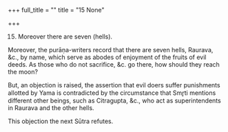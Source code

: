 +++
full_title = ""
title = "15 None"

+++


15. Moreover there are seven (hells).

Moreover, the purāṇa-writers record that there are seven hells, Raurava, &c., by name, which serve as abodes of enjoyment of the fruits of evil deeds. As those who do not sacrifice, &c. go there, how should they reach the moon?

But, an objection is raised, the assertion that evil doers suffer punishments allotted by Yama is contradicted by the circumstance that Smr̥ti mentions different other beings, such as Citragupta, &c., who act as superintendents in Raurava and the other hells.

This objection the next Sūtra refutes.

